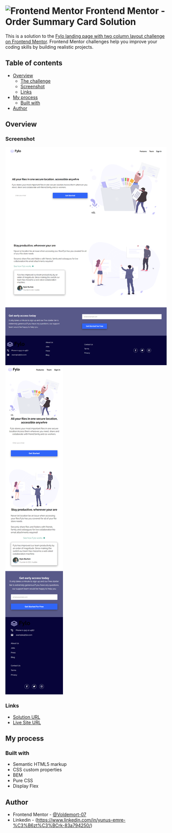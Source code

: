 # <img src="https://user-images.githubusercontent.com/13468728/222973742-9133bdb5-61f0-4f53-8b08-bb3c349e2056.png" title="Frontend Mentor" alt="Frontend Mentor" width="50" height="50"/> Frontend Mentor - Order Summary Card Solution

This is a solution to the [Fylo landing page with two column layout challenge on Frontend Mentor](https://www.frontendmentor.io/challenges/fylo-landing-page-with-two-column-layout-5ca5ef041e82137ec91a50f5). Frontend Mentor challenges help you improve your coding skills by building realistic projects.


## Table of contents

- [Overview](#overview)
  - [The challenge](#the-challenge)
  - [Screenshot](#screenshot)
  - [Links](#links)
- [My process](#my-process)
  - [Built with](#built-with)
- [Author](#author)

## Overview

### Screenshot

![](images/landing.png)
![](images/landing-responsive.png)

### Links

- [Solution URL]()
- [Live Site URL]()

## My process

### Built with

- Semantic HTML5 markup
- CSS custom properties
- BEM
- Pure CSS
- Display Flex



## Author

- Frontend Mentor - [@Voldemort-07](https://www.frontendmentor.io/profile/Voldemort-07)
- Linkedin - (https://www.linkedin.com/in/yunus-emre-%C3%B6zt%C3%BCrk-83a794250/)